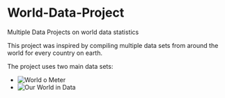 # World-Data-Project
Multiple Data Projects on world data statistics

This project was inspired by compiling multiple data sets from around the world for every country on earth.

The project uses two main data sets:
* ![World o Meter](https://www.worldometers.info/world-population/population-by-country/)
* ![Our World in Data](https://ourworldindata.org/)


